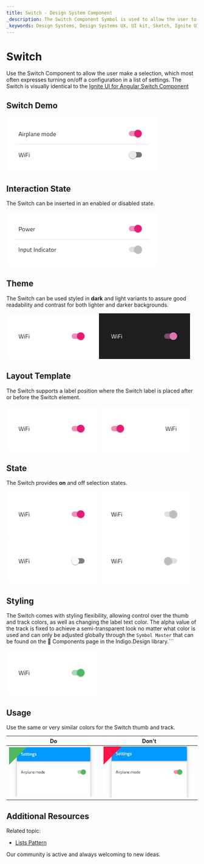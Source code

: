 ```yaml
---
title: Switch - Design System Component
_description: The Switch Component Symbol is used to allow the user to mark a selection.
_keywords: Design Systems, Design Systems UX, UI kit, Sketch, Ignite UI for Angular, Sketch to Angular, Sketch to Angular, Angular, Angular Design System, Export code from Sketch, Design Kits for Angular, Sketch HTML, Sketch to HTML, Sketch UI kits
---
```


# Switch

Use the Switch Component to allow the user make a selection, which most often expresses turning on/off a configuration in a list of settings. The Switch is visually identical to the [Ignite UI for Angular Switch Component](https://www.infragistics.com/products/ignite-ui-angular/angular/components/switch.html)

## Switch Demo

<img class="responsive-img" src="../images/switch_demo.png" srcset="../images/switch_demo@2x.png 2x" />

## Interaction State

The Switch can be inserted in an enabled or disabled state.

<img class="responsive-img" src="../images/switch_enabled&disabled-state.png" srcset="../images/switch_enabled&disabled-state@2x.png 2x" />

## Theme

The Switch can be used styled in **dark** and light variants to assure good readability and contrast for both lighter and darker backgrounds.

<img class="responsive-img" src="../images/switch_dark.png" srcset="../images/switch_dark@2x.png 2x" />
<img class="responsive-img" src="../images/switch_light.png" srcset="../images/switch_light@2x.png 2x" />

## Layout Template

The Switch supports a label position where the Switch label is placed after or before the Switch element.

<img class="responsive-img" src="../images/switch_label-before.png" srcset="../images/switch_label-before@2x.png 2x" />
<img class="responsive-img" src="../images/switch_label-after.png" srcset="../images/switch_label-after@2x.png 2x" />

## State

The Switch provides **on** and off selection states.

<img class="responsive-img" src="../images/switch_on.png" srcset="../images/switch_on@2x.png 2x" />
<img class="responsive-img" src="../images/switch_on_disabled.png" srcset="../images/switch_on_disabled@2x.png 2x" />
<img class="responsive-img" src="../images/switch_off.png" srcset="../images/switch_off@2x.png 2x" />
<img class="responsive-img" src="../images/switch_off_disabled.png" srcset="../images/switch_off_disabled@2x.png 2x" />

## Styling

The Switch comes with styling flexibility, allowing control over the thumb and track colors, as well as changing the label text color. The alpha value of the track is fixed to achieve a semi-transparent look no matter what color is used and can only be adjusted globally through the `Symbol Master` that can be found on the 🧩 Components page in the Indigo.Design library.```

<img class="responsive-img" src="../images/switch_styling.png" srcset="../images/switch_styling@2x.png 2x" />

## Usage

Use the same or very similar colors for the Switch thumb and track.

| Do                                                                             | Don't                                                                              |
| ------------------------------------------------------------------------------ | ---------------------------------------------------------------------------------- |
| <img class="responsive-img" src="../images/switch_do3.png" srcset="../images/switch_do3@2x.png 2x" /> | <img class="responsive-img" src="../images/switch_dont3.png" srcset="../images/switch_dont3@2x.png 2x" /> |



## Additional Resources

Related topic:

- [Lists Pattern](../patterns/lists.md)
  <div class="divider--half"></div>

Our community is active and always welcoming to new ideas.
